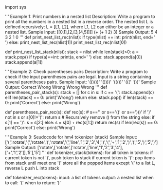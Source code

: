 import sys

'''
Example 1: Print numbers in a nested list
Description:
Write a program to print all the numbers in a nested list in a reverse order.
The nested list L is defined recursively:
L = [L1, L2], where L1, L2 can either be an integer or a nested list.
Sample Input:
[[0,1],[2,[3,[4,5]]]]
(+ (+ 1 2) 3)
Sample Output:
5 4 3 2 1 0
'''
def print_nest_list_rec(nlist):
    if type(nlist) == int:
        print(nlist, end=' ')
    else:
        print_nest_list_rec(nlist[1])
        print_nest_list_rec(nlist[0])

def print_nest_list_stack(nlist):
    stack = nlist
    while len(stack)>0:
        a = stack.pop()
        if type(a)==int:
            print(a, end=' ')
        else:
            stack.append(a[0])
            stack.append(a[1])

'''
Example 2: Check parentheses pairs
Description:
Write a program to check if the input parentheses pairs are legal.
Input is a string containing several parentheses pairs.
Sample Input:
'(()())'
'())))'
'((())'
'((('
')))'
Sample Output:
Correct
Wrong
Wrong
Wrong
Wrong
'''
def parentheses_pair_stack(s):
    stack = []
    for c in s:
        if c == '(':
            stack.append(c)
        elif len(stack) == 0:
            print('Wrong')
            return
        else:
            stack.pop()
    if len(stack) == 0:
        print('Correct')
    else:
        print('Wrong')

def parentheses_pair_rec(s):
    def rec(s):
        # s=='' or s=='((' or s==')()'
        if ')' not in s or s[0]!='(':
            return s
        # Recursively remove () from the string
        else:
            if s[1] == ')':
                s = s[2:]
            else:
                s = s[0] + rec(s[1:])
            return rec(s)
    if len(rec(s)) == 0:
        print('Correct')
    else:
        print('Wrong')

'''
Example 3: Seudocode for hm4 tokenizer (stack)
Sample Input:
['(','rotate','(','rotate','(','rotate','(','line','1','2','3','4',')','(','+','1','2',')',')','5',')','5',')']
Sample Output:
['rotate',['rotate',['rotate',['line','1','2','3','4'],['+','1','2']],'5'],'5']
'''
def tokenizer_stack(tokens):
    for all token in tokens:
        if current token is not ')', push token to stack
        if current token is ')':
            pop items from stack until meet one '('
            store all the popped items except '(' to a list L, reverse L
            push L into stack

def tokenizer_rec(tokens):
    input: a list of tokens
    output: a nested list
    when to call: '('
    when to return: ')'
